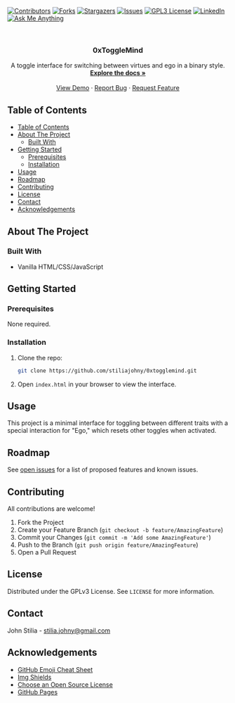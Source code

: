 
[![Contributors][contributors-shield]][contributors-url]
[![Forks][forks-shield]][forks-url]
[![Stargazers][stars-shield]][stars-url]
[![Issues][issues-shield]][issues-url]
[![GPL3 License][license-shield]][license-url]
[![LinkedIn][linkedin-shield]][linkedin-url]
[![Ask Me Anything][ask-me-anything]][personal-page]

<!-- PROJECT LOGO -->
<br />
<p align="center">
  <a href="https://github.com/stiliajohny/0xtogglemind">
  </a>

  <h3 align="center">0xToggleMind</h3>

  <p align="center">
    A toggle interface for switching between virtues and ego in a binary style.
    <br />
    <a href="./README.md"><strong>Explore the docs »</strong></a>
    <br />
    <br />
    <a href="https://indraft.blog/0xToggleMind/">View Demo</a>
    ·
    <a href="https://github.com/stiliajohny/0xtogglemind/issues/new?labels=i%3A+bug&template=1-bug-report.md">Report Bug</a>
    ·
    <a href="https://github.com/stiliajohny/0xtogglemind/issues/new?labels=i%3A+enhancement&template=2-feature-request.md">Request Feature</a>
  </p>
</p>

<!-- TABLE OF CONTENTS -->
## Table of Contents

- [Table of Contents](#table-of-contents)
- [About The Project](#about-the-project)
  - [Built With](#built-with)
- [Getting Started](#getting-started)
  - [Prerequisites](#prerequisites)
  - [Installation](#installation)
- [Usage](#usage)
- [Roadmap](#roadmap)
- [Contributing](#contributing)
- [License](#license)
- [Contact](#contact)
- [Acknowledgements](#acknowledgements)

<!-- ABOUT THE PROJECT -->
## About The Project


### Built With

- Vanilla HTML/CSS/JavaScript

<!-- GETTING STARTED -->
## Getting Started

### Prerequisites

None required.

### Installation

1. Clone the repo:
   ```sh
   git clone https://github.com/stiliajohny/0xtogglemind.git
   ```

2. Open `index.html` in your browser to view the interface.

<!-- USAGE EXAMPLES -->
## Usage

This project is a minimal interface for toggling between different traits with a special interaction for "Ego," which resets other toggles when activated.

<!-- ROADMAP -->
## Roadmap

See [open issues](https://github.com/stiliajohny/0xtogglemind/issues) for a list of proposed features and known issues.

<!-- CONTRIBUTING -->
## Contributing

All contributions are welcome! 

1. Fork the Project
2. Create your Feature Branch (`git checkout -b feature/AmazingFeature`)
3. Commit your Changes (`git commit -m 'Add some AmazingFeature'`)
4. Push to the Branch (`git push origin feature/AmazingFeature`)
5. Open a Pull Request

<!-- LICENSE -->
## License

Distributed under the GPLv3 License. See `LICENSE` for more information.

<!-- CONTACT -->
## Contact

John Stilia - [stilia.johny@gmail.com](mailto:stilia.johny@gmail.com)

<!-- ACKNOWLEDGEMENTS -->
## Acknowledgements

- [GitHub Emoji Cheat Sheet](https://www.webpagefx.com/tools/emoji-cheat-sheet)
- [Img Shields](https://shields.io)
- [Choose an Open Source License](https://choosealicense.com)
- [GitHub Pages](https://pages.github.com)

<!-- MARKDOWN LINKS & IMAGES -->
[contributors-shield]: https://img.shields.io/github/contributors/stiliajohny/0xtogglemind.svg?style=for-the-badge
[contributors-url]: https://github.com/stiliajohny/0xtogglemind/graphs/contributors
[forks-shield]: https://img.shields.io/github/forks/stiliajohny/0xtogglemind.svg?style=for-the-badge
[forks-url]: https://github.com/stiliajohny/0xtogglemind/network/members
[stars-shield]: https://img.shields.io/github/stars/stiliajohny/0xtogglemind.svg?style=for-the-badge
[stars-url]: https://github.com/stiliajohny/0xtogglemind/stargazers
[issues-shield]: https://img.shields.io/github/issues/stiliajohny/0xtogglemind.svg?style=for-the-badge
[issues-url]: https://github.com/stiliajohny/0xtogglemind/issues
[license-shield]: https://img.shields.io/github/license/stiliajohny/0xtogglemind?style=for-the-badge
[license-url]: https://github.com/stiliajohny/0xtogglemind/blob/master/LICENSE.txt
[linkedin-shield]: https://img.shields.io/badge/-LinkedIn-black.svg?style=for-the-badge&logo=linkedin&colorB=555
[linkedin-url]: https://linkedin.com/in/johnstilia/
[product-screenshot]: .assets/screenshot.png
[ask-me-anything]: https://img.shields.io/badge/Ask%20me-anything-1abc9c.svg?style=for-the-badge
[personal-page]: https://github.com/stiliajohny
